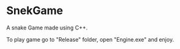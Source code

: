# SnekGame
A snake Game 
made using C++.

To play game go to "Release" folder, open "Engine.exe" and enjoy.

